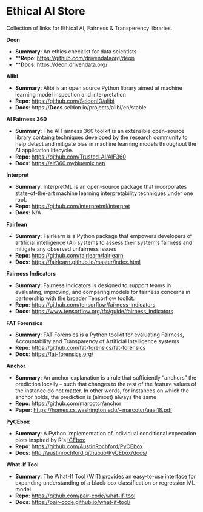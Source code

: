 # Ethical AI Store
Collection of links for Ethical AI, Fairness & Transperency libraries.


**Deon**
- **Summary**: An ethics checklist for data scientists
- ****Repo**: https://github.com/drivendataorg/deon
- ****Docs**: https://deon.drivendata.org/

**Alibi**
- **Summary**: Alibi is an open source Python library aimed at machine learning model inspection and interpretation
- **Repo**: https://github.com/SeldonIO/alibi
- **Docs**: https://**Docs**.seldon.io/projects/alibi/en/stable


**AI Fairness 360**
- **Summary**: The AI Fairness 360 toolkit is an extensible open-source library containg techniques developed by the research community to help detect and mitigate bias in machine learning models throughout the AI application lifecycle.
- **Repo**: https://github.com/Trusted-AI/AIF360
- **Docs**: https://aif360.mybluemix.net/


**Interpret**
- **Summary**: InterpretML is an open-source package that incorporates state-of-the-art machine learning interpretability techniques under one roof.
- **Repo**: https://github.com/interpretml/interpret
- **Docs**: N/A


**Fairlean**
- **Summary**: Fairlearn is a Python package that empowers developers of artificial intelligence (AI) systems to assess their system's fairness and mitigate any observed unfairness issues
- **Repo**: https://github.com/fairlearn/fairlearn
- **Docs**: https://fairlearn.github.io/master/index.html


**Fairness Indicators**
- **Summary**: Fairness Indicators is designed to support teams in evaluating, improving, and comparing models for fairness concerns in partnership with the broader Tensorflow toolkit.
- **Repo**: https://github.com/tensorflow/fairness-indicators
- **Docs**: https://www.tensorflow.org/tfx/guide/fairness_indicators


**FAT Forensics**
- **Summary**: FAT Forensics is a Python toolkit for evaluating Fairness, Accountability and Transparency of Artificial Intelligence systems
- **Repo**: https://github.com/fat-forensics/fat-forensics
- **Docs**: https://fat-forensics.org/


**Anchor**
- **Summary**: An anchor explanation is a rule that sufficiently “anchors” the prediction locally – such that changes to the rest of the feature values of the instance do not matter. In other words, for instances on which the anchor holds, the prediction is (almost) always the same
- **Repo**: https://github.com/marcotcr/anchor
- **Paper**: https://homes.cs.washington.edu/~marcotcr/aaai18.pdf


**PyCEbox**
- **Summary**: A Python implementation of individual conditional expecation plots inspired by R's [ICEbox](https://cran.r-project.org/web/packages/ICEbox/index.html)
- **Repo**: https://github.com/AustinRochford/PyCEbox
- **Docs**: http://austinrochford.github.io/PyCEbox/docs/


**What-If Tool**
- **Summary**: The What-If Tool (WIT) provides an easy-to-use interface for expanding understanding of a black-box classification or regression ML model
- **Repo**: https://github.com/pair-code/what-if-tool
- **Docs**: https://pair-code.github.io/what-if-tool/

